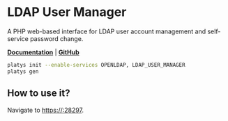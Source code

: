 # LDAP User Manager

A PHP web-based interface for LDAP user account management and self-service password change. 

 **[Documentation](https://github.com/wheelybird/ldap-user-manager)** | **[GitHub](https://github.com/wheelybird/ldap-user-manager)**

```bash
platys init --enable-services OPENLDAP, LDAP_USER_MANAGER
platys gen
```

## How to use it?

Navigate to <https://:28297>.

